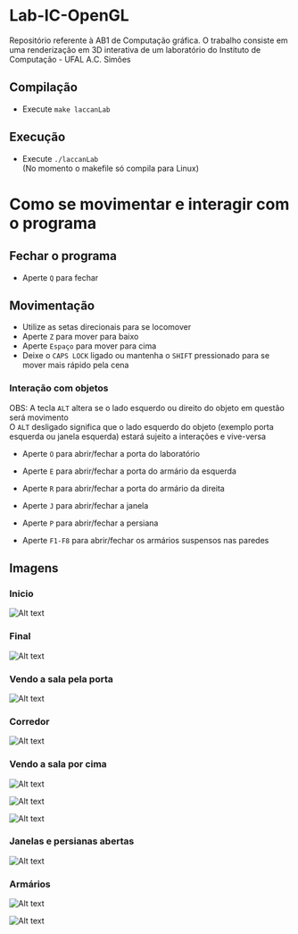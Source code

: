 # Lab-IC-OpenGL
Repositório referente à AB1 de Computação gráfica. O trabalho consiste em uma renderização em 3D interativa de um laboratório do Instituto de Computação - UFAL A.C. Simões

## Compilação
* Execute ```make laccanLab```

## Execução
* Execute ```./laccanLab```  
(No momento o makefile só compila para Linux)

# Como se movimentar e interagir com o programa

## Fechar o programa
* Aperte ```Q``` para fechar

## Movimentação
* Utilize as setas direcionais para se locomover
* Aperte ```Z``` para mover para baixo
* Aperte ```Espaço``` para mover para cima
* Deixe o ```CAPS LOCK``` ligado ou mantenha o ```SHIFT``` pressionado para se mover mais rápido pela cena

### Interação com objetos
OBS: A tecla ```ALT``` altera se o lado esquerdo ou direito do objeto em questão será movimento  
O ```ALT``` desligado significa que o lado esquerdo do objeto (exemplo porta esquerda ou janela esquerda) estará sujeito a interações e vive-versa  

* Aperte ```O``` para abrir/fechar a porta do laboratório
* Aperte ```E``` para abrir/fechar a porta do armário da esquerda
* Aperte ```R``` para abrir/fechar a porta do armário da direita
* Aperte ```J``` para abrir/fechar a janela
* Aperte ```P``` para abrir/fechar a persiana

* Aperte ```F1-F8``` para abrir/fechar os armários suspensos nas paredes

## Imagens

### Inicio

![Alt text](imgs/Inicio.png "Início")

### Final

![Alt text](imgs/Final.png "Final")

### Vendo a sala pela porta

![Alt text](imgs/Porta%20Aberta.png "Porta aberta")

### Corredor

![Alt text](imgs/Corredor.png "Corredor")

### Vendo a sala por cima

![Alt text](imgs/Cima.png "Visão por cima 1")

![Alt text](imgs/Cima2.png "Visão por cima 3")

![Alt text](imgs/Cima%20Inverso.png "Visão por cima 3")

### Janelas e persianas abertas

![Alt text](imgs/Janelas%20e%20persianas.png "Janelas e Persianas")

### Armários

![Alt text](imgs/Armarios.png "Armários 1")

![Alt text](imgs/Armarios2.png "Armários 2")
